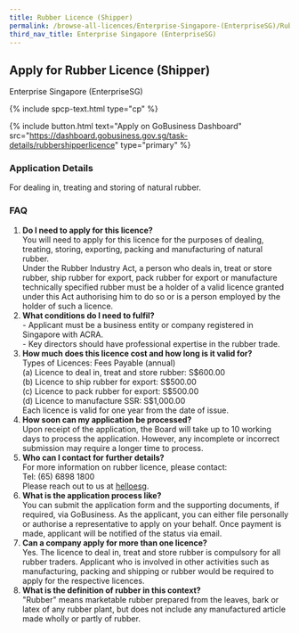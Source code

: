 ```yaml
---
title: Rubber Licence (Shipper)
permalink: /browse-all-licences/Enterprise-Singapore-(EnterpriseSG)/Rubber-Licence-(Shipper)
third_nav_title: Enterprise Singapore (EnterpriseSG)
---
```


## Apply for Rubber Licence (Shipper)

Enterprise Singapore (EnterpriseSG)

{% include spcp-text.html type="cp" %}

{% include button.html text="Apply on GoBusiness Dashboard" src="https://dashboard.gobusiness.gov.sg/task-details/rubbershipperlicence" type="primary" %}

<H3>Application Details</H3>

<p>For dealing in, treating and storing of natural rubber.</p>
<h3>FAQ</h3>
<ol>
<li><strong>Do I need to apply for this licence?</strong><br>You will need to apply for this licence for the purposes of dealing, treating, storing, exporting, packing and manufacturing of natural rubber.<br>Under the Rubber Industry Act, a person who deals in, treat or store rubber, ship rubber for export, pack rubber for export or manufacture technically specified rubber must be a holder of a valid licence granted under this Act authorising him to do so or is a person employed by the holder of such a licence.</li>
<li><strong>What conditions do I need to fulfil?</strong><br>- Applicant must be a business entity or company registered in Singapore with ACRA.<br>- Key directors should have professional expertise in the rubber trade.</li>
<li><strong>How much does this licence cost and how long is it valid for?</strong><br>Types of Licences: Fees Payable (annual)<br>(a) Licence to deal in, treat and store rubber: S$600.00<br>(b) Licence to ship rubber for export: S$500.00<br>(c) Licence to pack rubber for export: S$500.00<br>(d) Licence to manufacture SSR: S$1,000.00<br>Each licence is valid for one year from the date of issue.</li>
<li><strong>How soon can my application be processed?<br></strong>Upon receipt of the application, the Board will take up to 10 working days to process the application. However, any incomplete or incorrect submission may require a longer time to process.</li>
<li><strong>Who can I contact for further details?</strong><br>For more information on rubber licence, please contact:<br>Tel: (65) 6898 1800<br>Please reach out to us at <a href="https://go.gov.sg/helloesg" target="_blank" rel="noopener">helloesg</a>.</li>
<li><strong>What is the application process like?</strong><br>You can submit the application form and the supporting documents, if required, via GoBusiness. As the applicant, you can either file personally or authorise a representative to apply on your behalf. Once payment is made, applicant will be notified of the status via email.</li>
<li><strong>Can a company apply for more than one licence?</strong><br>Yes. The licence to deal in, treat and store rubber is compulsory for all rubber traders. Applicant who is involved in other activities such as manufacturing, packing and shipping or rubber would be required to apply for the respective licences.</li>
<li><strong>What is the definition of rubber in this context?</strong><br>"Rubber" means marketable rubber prepared from the leaves, bark or latex of any rubber plant, but does not include any manufactured article made wholly or partly of rubber.</li>
</ol>


